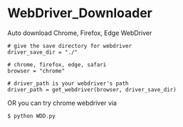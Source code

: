 # WebDriver_Downloader
Auto download Chrome, Firefox, Edge WebDriver
```
# give the save directory for webdriver
driver_save_dir = "./" 

# chrome, firefox, edge, safari
browser = "chrome" 

# driver_path is your webdriver's path
driver_path = get_webdriver(browser, driver_save_dir)
```

OR you can try chrome webdriver via
```
$ python WDD.py
```